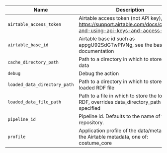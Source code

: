 |            Name            |                                                      Description                                                       |Optional/Required|  Default   |
|----------------------------|------------------------------------------------------------------------------------------------------------------------|-----------------|------------|
|`airtable_access_token`     |Airtable access token (not API key), see https://support.airtable.com/docs/creating-and-using-api-keys-and-access-tokens|Required         |            |
|`airtable_base_id`          |Airtable base id such as appgU92SdGTwPIVNg, see the base API documentation                                              |Required         |            |
|`cache_directory_path`      |Path to a directory in which to store cached data                                                                       |Optional         |_cache      |
|`debug`                     |Debug the action                                                                                                        |Optional         |            |
|`loaded_data_directory_path`|Path to a directory in which to store the loaded RDF file                                                               |Optional         |_data       |
|`loaded_data_file_path`     |Path to a file in which to store the loaded RDF, overrides data_directory_path if specified                             |Optional         |            |
|`pipeline_id`               |Pipeline id. Defaults to the name of the repository.                                                                    |Optional         |            |
|`profile`                   |Application profile of the data/metadata in the Airtable metadata, one of: costume_core                                 |Optional         |costume_core|
